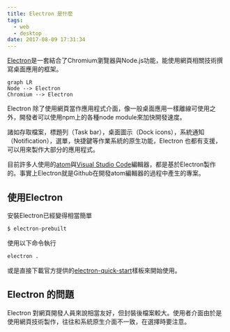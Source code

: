 ```yaml
---
title: Electron 是什麼
tags:
  - web
  - desktop
date: 2017-08-09 17:31:34
---
```



[Electron](https://electron.atom.io/)是一套結合了Chromium瀏覽器與Node.js功能，能使用網頁相關技術撰寫桌面應用的框架。

```mermaid
graph LR
Node --> Electron
Chromium --> Electron
```

Electron 除了使用網頁當作應用程式介面，像一般桌面應用一樣離線可使用之外，開發者可以使用npm上的各種node module來加快開發速度。

諸如存取檔案，標題列（Task bar），桌面圖示（Dock icons），系統通知（Notification），選單，快捷鍵等作業系統的原生功能，Electron 也都有支援，可以用來製作大部分的應用程式。

目前許多人使用的[atom](https://atom.io/)與[Visual Studio Code](https://code.visualstudio.com/)編輯器，都是基於Electron製作的。事實上Electron就是Github在開發atom編輯器的過程中產生的專案。

## 使用Electron

安裝Electron已經變得相當簡單

```sh
$ electron-prebuilt
```

使用以下命令執行

```sh
electron .
```

或是直接下載官方提供的[electron-quick-start](https://github.com/electron/electron-quick-start)樣板來開始使用。

## Electron 的問題

Electron 對網頁開發人員來說相當友好，但封裝後檔案較大。使用者介面由於是使用網頁技術製作，往往和系統原生介面不一致，在選擇時要注意。
